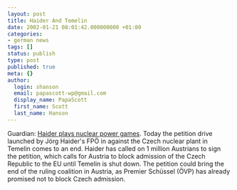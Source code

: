 ```yaml
---
layout: post
title: Haider And Temelin
date: 2002-01-21 08:01:42.000000000 +01:00
categories:
- german news
tags: []
status: publish
type: post
published: true
meta: {}
author:
  login: shanson
  email: papascott-wp@gmail.com
  display_name: PapaScott
  first_name: Scott
  last_name: Hanson
---
```

<p>Guardian: <a href="http://www.guardian.co.uk/elsewhere/journalist/story/0,7792,634360,00.html">Haider plays nuclear power games</a>. Today the petition drive launched by Jörg Haider's FPÖ in against the Czech nuclear plant in Temelin comes to an end. Haider has called on 1 million Austrians to sign the petition, which calls for Austria to block admission of the Czech Republic to the EU until Temelin is shut down. The petition could bring the end of the ruling coalition in Austria, as Premier Schüssel (ÖVP) has already promised not to block Czech admission.</p>
